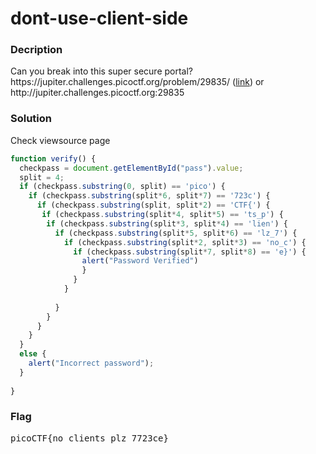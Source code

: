 <h1>dont-use-client-side</h1>
<h3>Decription</h3>
<p>Can you break into this super secure portal? https://jupiter.challenges.picoctf.org/problem/29835/ (<a href='https://jupiter.challenges.picoctf.org/problem/29835/'>link</a>) or http://jupiter.challenges.picoctf.org:29835
</p>
<h3>Solution</h3>
<p>Check viewsource page</p>

```javascript
function verify() {
  checkpass = document.getElementById("pass").value;
  split = 4;
  if (checkpass.substring(0, split) == 'pico') {
    if (checkpass.substring(split*6, split*7) == '723c') {
      if (checkpass.substring(split, split*2) == 'CTF{') {
       if (checkpass.substring(split*4, split*5) == 'ts_p') {
        if (checkpass.substring(split*3, split*4) == 'lien') {
          if (checkpass.substring(split*5, split*6) == 'lz_7') {
            if (checkpass.substring(split*2, split*3) == 'no_c') {
              if (checkpass.substring(split*7, split*8) == 'e}') {
                alert("Password Verified")
                }
              }
            }
    
          }
        }
      }
    }
  }
  else {
    alert("Incorrect password");
  }
  
}
```
<h3>Flag</h3>
<pre>
picoCTF{no_clients_plz_7723ce}
</pre>
